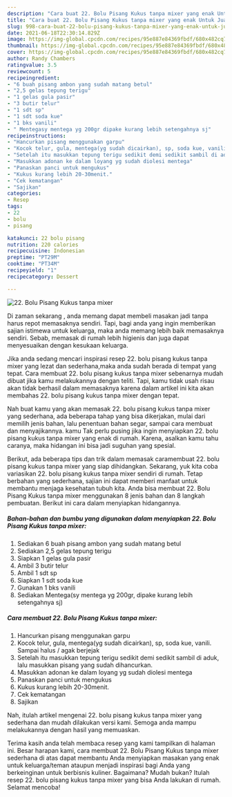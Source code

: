 ```yaml
---
description: "Cara buat 22. Bolu Pisang Kukus tanpa mixer yang enak Untuk Jualan"
title: "Cara buat 22. Bolu Pisang Kukus tanpa mixer yang enak Untuk Jualan"
slug: 998-cara-buat-22-bolu-pisang-kukus-tanpa-mixer-yang-enak-untuk-jualan
date: 2021-06-18T22:30:14.829Z
image: https://img-global.cpcdn.com/recipes/95e887e84369fbdf/680x482cq70/22-bolu-pisang-kukus-tanpa-mixer-foto-resep-utama.jpg
thumbnail: https://img-global.cpcdn.com/recipes/95e887e84369fbdf/680x482cq70/22-bolu-pisang-kukus-tanpa-mixer-foto-resep-utama.jpg
cover: https://img-global.cpcdn.com/recipes/95e887e84369fbdf/680x482cq70/22-bolu-pisang-kukus-tanpa-mixer-foto-resep-utama.jpg
author: Randy Chambers
ratingvalue: 3.5
reviewcount: 5
recipeingredient:
- "6 buah pisang ambon yang sudah matang betul"
- "2,5 gelas tepung terigu"
- "1 gelas gula pasir"
- "3 butir telur"
- "1 sdt sp"
- "1 sdt soda kue"
- "1 bks vanili"
- " Mentegasy mentega yg 200gr dipake kurang lebih setengahnya sj"
recipeinstructions:
- "Hancurkan pisang menggunakan garpu"
- "Kocok telur, gula, mentega(yg sudah dicairkan), sp, soda kue, vanili. Sampai halus / agak berjejak"
- "Setelah itu masukkan tepung terigu sedikit demi sedikit sambil di aduk, lalu masukkan pisang yang sudah dihancurkan."
- "Masukkan adonan ke dalam loyang yg sudah diolesi mentega"
- "Panaskan panci untuk mengukus"
- "Kukus kurang lebih 20-30menit."
- "Cek kematangan"
- "Sajikan"
categories:
- Resep
tags:
- 22
- bolu
- pisang

katakunci: 22 bolu pisang 
nutrition: 220 calories
recipecuisine: Indonesian
preptime: "PT29M"
cooktime: "PT34M"
recipeyield: "1"
recipecategory: Dessert

---
```



![22. Bolu Pisang Kukus tanpa mixer](https://img-global.cpcdn.com/recipes/95e887e84369fbdf/680x482cq70/22-bolu-pisang-kukus-tanpa-mixer-foto-resep-utama.jpg)

Di zaman  sekarang , anda memang dapat membeli masakan jadi tanpa harus repot memasaknya sendiri. Tapi, bagi anda yang ingin memberikan sajian istimewa untuk keluarga, maka anda memang lebih baik memasaknya sendiri. Sebab, memasak di rumah lebih higienis dan juga dapat menyesuaikan dengan kesukaan keluarga.

Jika anda sedang mencari inspirasi resep 22. bolu pisang kukus tanpa mixer yang lezat dan sederhana,maka anda sudah berada di tempat yang tepat. Cara membuat 22. bolu pisang kukus tanpa mixer  sebenarnya mudah dibuat jika kamu melakukannya dengan teliti. Tapi, kamu tidak usah risau akan tidak berhasil dalam memasaknya 
karena dalam artikel ini kita akan membahas 22. bolu pisang kukus tanpa mixer dengan tepat.  



Nah buat kamu yang akan memasak 22. bolu pisang kukus tanpa mixer yang sederhana, ada beberapa tahap yang bisa dikerjakan, mulai dari memilih jenis bahan, lalu penentuan bahan segar, sampai cara membuat dan menyajikannya. kamu Tak perlu pusing jika ingin menyiapkan 22. bolu pisang kukus tanpa mixer yang enak di rumah. Karena, asalkan kamu  tahu caranya, maka hidangan ini bisa jadi suguhan yang spesial.

Berikut, ada beberapa tips dan trik dalam memasak caramembuat 22. bolu pisang kukus tanpa mixer yang siap dihidangkan. Sekarang, yuk kita coba variasikan 22. bolu pisang kukus tanpa mixer sendiri di rumah. Tetap berbahan yang sederhana, sajian ini dapat memberi manfaat untuk membantu menjaga kesehatan tubuh kita. Anda bisa membuat 22. Bolu Pisang Kukus tanpa mixer menggunakan 8 jenis bahan dan 8 langkah pembuatan. Berikut ini cara dalam menyiapkan hidangannya.

<!--inarticleads1-->

##### Bahan-bahan dan bumbu yang digunakan dalam menyiapkan 22. Bolu Pisang Kukus tanpa mixer:

1. Sediakan 6 buah pisang ambon yang sudah matang betul
1. Sediakan 2,5 gelas tepung terigu
1. Siapkan 1 gelas gula pasir
1. Ambil 3 butir telur
1. Ambil 1 sdt sp
1. Siapkan 1 sdt soda kue
1. Gunakan 1 bks vanili
1. Sediakan  Mentega(sy mentega yg 200gr, dipake kurang lebih setengahnya sj)




<!--inarticleads2-->

##### Cara membuat 22. Bolu Pisang Kukus tanpa mixer:

1. Hancurkan pisang menggunakan garpu
1. Kocok telur, gula, mentega(yg sudah dicairkan), sp, soda kue, vanili. Sampai halus / agak berjejak
1. Setelah itu masukkan tepung terigu sedikit demi sedikit sambil di aduk, lalu masukkan pisang yang sudah dihancurkan.
1. Masukkan adonan ke dalam loyang yg sudah diolesi mentega
1. Panaskan panci untuk mengukus
1. Kukus kurang lebih 20-30menit.
1. Cek kematangan
1. Sajikan




Nah, itulah artikel mengenai  22. bolu pisang kukus tanpa mixer  yang sederhana dan mudah dilakukan versi kami. Semoga anda mampu melakukannya dengan hasil yang memuaskan. 

Terima kasih anda telah membaca resep yang kami tampilkan di halaman ini. Besar harapan kami, cara membuat  22. Bolu Pisang Kukus tanpa mixer sederhana di atas dapat membantu Anda menyiapkan masakan yang enak untuk keluarga/teman ataupun menjadi inspirasi bagi Anda yang berkeinginan untuk berbisnis kuliner. Bagaimana? Mudah bukan? Itulah resep 22. bolu pisang kukus tanpa mixer yang bisa Anda lakukan di rumah. Selamat mencoba!

